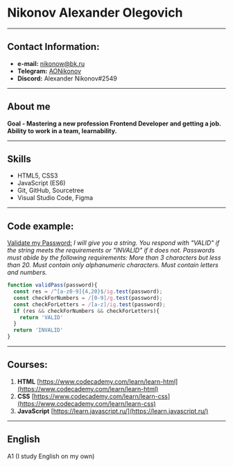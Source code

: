 # Nikonov Alexander Olegovich
***

## Contact Information:
* **e-mail:** [nikonow@bk.ru](mailto:nikonow@nk.ru)
* **Telegram:** [AONikonov](https://t.me/AONikonov)
* **Discord:** Alexander Nikonov#2549

***

## About me
**Goal - Mastering a new profession Frontend Developer and getting a job.**
**Ability to work in a team, learnability.**

***

## Skills
* HTML5, CSS3
* JavaScript (ES6)
* Git, GitHub, Sourcetree
* Visual Studio Code, Figma

***

## Code example:
[Validate my Password:](https://www.codewars.com/kata/59c01248bf10a47bd1000046)
*I will give you a string. You respond with "VALID" if the string meets the requirements or "INVALID" if it does not.*
*Passwords must abide by the following requirements:*
*More than 3 characters but less than 20.*
*Must contain only alphanumeric characters.*
*Must contain letters and numbers.*
```javascript
function validPass(password){
  const res = /^[a-z0-9]{4,20}$/ig.test(password);
  const checkForNumbers = /[0-9]/g.test(password);
  const checkForLetters = /[a-z]/ig.test(password);
  if (res && checkForNumbers && checkForLetters){
    return 'VALID'
  }
  return 'INVALID'
}
```

***

## Courses:
1. **HTML** [https://www.codecademy.com/learn/learn-html](https://www.codecademy.com/learn/learn-html)
2. **CSS** [https://www.codecademy.com/learn/learn-css](https://www.codecademy.com/learn/learn-css)
3. **JavaScript** [https://learn.javascript.ru/](https://learn.javascript.ru/)

***

## English
A1 (I study English on my own)